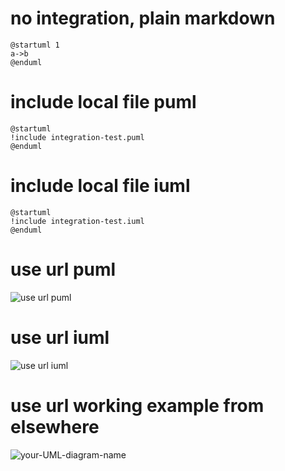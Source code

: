 # no integration, plain markdown
```plantuml
@startuml 1
a->b
@enduml
```

# include local file puml
```plantuml 2
@startuml
!include integration-test.puml
@enduml
```

# include local file iuml
```plantuml 3
@startuml
!include integration-test.iuml
@enduml
```

# use url puml
![use url puml](http://www.plantuml.com/plantuml/proxy?cache=no&src=https://github.com/r-uu/r-uu.lib/blob/main/markdown-plantuml-integration-test/integration-test.puml)

# use url iuml
![use url iuml](http://www.plantuml.com/plantuml/proxy?cache=no&src=https://github.com/r-uu/r-uu.lib/blob/main/markdown-plantuml-integration-test/integration-test.iuml)

# use url working example from elsewhere
![your-UML-diagram-name](http://www.plantuml.com/plantuml/proxy?cache=no&src=https://raw.githubusercontent.com/jonashackt/plantuml-markdown/master/example-uml.iuml)
